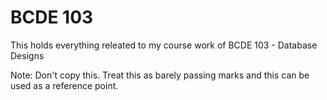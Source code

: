 # BCDE 103

This holds everything releated to my course work of BCDE 103 - Database Designs

Note: Don't copy this. Treat this as barely passing marks and this can be used as a reference point.